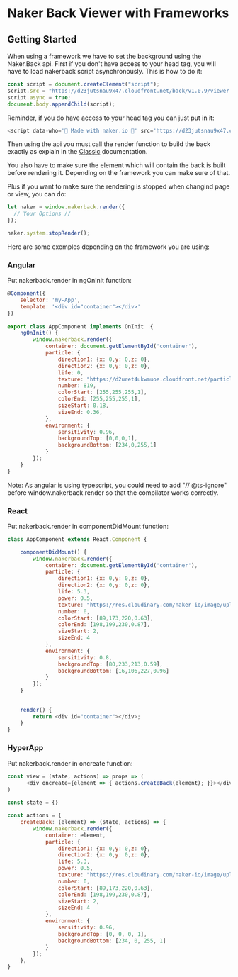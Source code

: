 # Naker Back Viewer with Frameworks

## Getting Started

When using a framework we have to set the background using the Naker.Back api. 
First if you don't have access to your head tag, you will have to load nakerback script asynchronously. This is how to do it:
```javascript
const script = document.createElement("script");
script.src = "https://d23jutsnau9x47.cloudfront.net/back/v1.0.9/viewer.js";
script.async = true;
document.body.appendChild(script);
```

Reminder, if you do have access to your head tag you can just put in it:
```javascript
<script data-who='💎 Made with naker.io 💎' src='https://d23jutsnau9x47.cloudfront.net/back/v1.0.9/viewer.js' ></script>
```

Then using the api you must call the render function to build the back exactly as explain in the [Classic](./Back/Classic.html) documentation. 

You also have to make sure the element which will contain the back is built before rendering it. Depending on the framework you can make sure of that. 

Plus if you want to make sure the rendering is stopped when changind page or view, you can do:
```javascript
let naker = window.nakerback.render({ 
  // Your Options // 
});

naker.system.stopRender();
```


Here are some exemples depending on the framework you are using:

### Angular 

Put nakerback.render in ngOnInit function:
```javascript
@Component({  
    selector: 'my-App',  
    template: '<div id="container"></div>'  
})  
  
export class AppComponent implements OnInit  {  
    ngOnInit() {
        window.nakerback.render({
            container: document.getElementById('container'),
            particle: {
                direction1: {x: 0,y: 0,z: 0},
                direction2: {x: 0,y: 0,z: 0},
                life: 0,
                texture: "https://d2uret4ukwmuoe.cloudfront.net/particle/sparks.png",
                number: 819,
                colorStart: [255,255,255,1],
                colorEnd: [255,255,255,1],
                sizeStart: 0.18,
                sizeEnd: 0.36,
            },
            environment: {
                sensitivity: 0.96,
                backgroundTop: [0,0,0,1],
                backgroundBottom: [234,0,255,1]
            }
        });
    }
}  
```

Note: As angular is using typescript, you could need to add "// @ts-ignore" before window.nakerback.render so that the compilator works correctly.

### React 
Put nakerback.render in componentDidMount function:

```javascript
class AppComponent extends React.Component {

    componentDidMount() {
        window.nakerback.render({
            container: document.getElementById('container'),
            particle: {
                direction1: {x: 0,y: 0,z: 0},
                direction2: {x: 0,y: 0,z: 0},
                life: 5.3,
                power: 0.5,
                texture: "https://res.cloudinary.com/naker-io/image/upload/v1566560053/circle_02.png",
                number: 0,
                colorStart: [89,173,220,0.63],
                colorEnd: [198,199,230,0.87],
                sizeStart: 2,
                sizeEnd: 4
            },
            environment: {
                sensitivity: 0.8,
                backgroundTop: [80,233,213,0.59],
                backgroundBottom: [16,106,227,0.96]
            }
        });
    }
    ​

    render() {
        return <div id="container"></div>;
    }
}
```

### HyperApp 
Put nakerback.render in oncreate function:

```javascript
const view = (state, actions) => props => (
	  <div oncreate={element => { actions.createBack(element); }}></div>
)
  
const state = {}

const actions = {
    createBack: (element) => (state, actions) => {
        window.nakerback.render({
            container: element,
            particle: {
                direction1: {x: 0,y: 0,z: 0},
                direction2: {x: 0,y: 0,z: 0},
                life: 5.3,
                power: 0.5,
                texture: "https://res.cloudinary.com/naker-io/image/upload/v1566560053/circle_02.png",
                number: 0,
                colorStart: [89,173,220,0.63],
                colorEnd: [198,199,230,0.87],
                sizeStart: 2,
                sizeEnd: 4
            },
            environment: {
                sensitivity: 0.96,
                backgroundTop: [0, 0, 0, 1],
                backgroundBottom: [234, 0, 255, 1]
            }
        });
    },
}
```